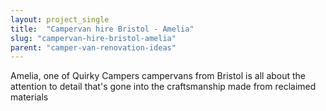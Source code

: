 ```yaml
---
layout: project_single
title:  "Campervan hire Bristol - Amelia"
slug: "campervan-hire-bristol-amelia"
parent: "camper-van-renovation-ideas"
---
```

Amelia, one of Quirky Campers campervans from Bristol is all about the attention to detail that's gone into the craftsmanship made from reclaimed materials